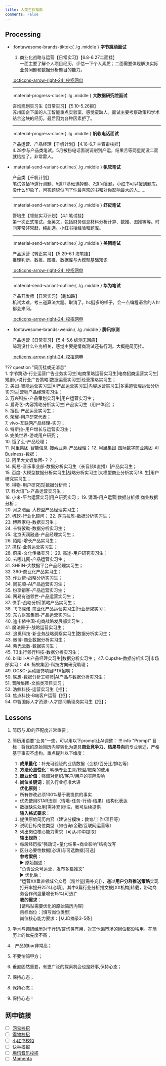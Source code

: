 ```yaml
---
title: 人类生存指南
comments: False
---
```


## Processing
<div class="grid cards" markdown>

-       
   :fontawesome-brands-tiktok:{ .lg .middle } __字节跳动面试__

    1.  商业化战略与运营【日常实习】【6.8-6.27二面挂】   
        一面主要了解个人项目经历，评估一下个人素质；二面需要体现解决实际业务问题和数据分析题目的能力。  

    [:octicons-arrow-right-24: 校招网申](https://jobs.bytedance.com/campus)
    
    ---
   :material-progress-close:{ .lg .middle } __大数据研究院面试__

    咨询规划实习生【日常实习】【5.10-5.26拒】  
    苏州国企下属的人工智能重点实验室，感觉蛮缺人。面试主要考察政策和学术结合这块的经历。最后因为各种因素拒了。

    ---
    :material-progress-close:{ .lg .middle } __帆软电话面试__

    产品运营、产品经理【千帆计划】【4.16-6.7 主管审核挂】   
    4.28参与产品类笔试。5月被捞电话面说调剂到产运，结果苦等两星期没二面就给挂了。非常雷人。  

-   
   :material-send-variant-outline:{ .lg .middle } __帆软笔试__

    产品类【千帆计划】  
    笔试包括15道行测题、5道IT基础选择题、2道问答题。小红书可以搜到题库。    
    没什么印象了，问答题貌似问了你最喜欢的书和对你影响最大的人……

    ---

    :material-send-variant-outline:{ .lg .middle } __虾皮笔试__

    管培生【领航实习计划】【4.1 笔试挂】  
    第一次正式笔试，全英文，包括财务信息材料分析计算、数推、图推等等。时间非常非常赶，纯乱选。小红书搜经验和题库。

    ---

    :material-send-variant-outline:{ .lg .middle } __美团笔试__

    产品运营【转正实习】【5.29-6.1 海笔挂】  
    推理判断、数推、图推、数据库与大模型基础知识  

    [:octicons-arrow-right-24: 校招网申](https://zhaopin.meituan.com/web/campus)

    ---

    :material-send-variant-outline:{ .lg .middle } __华为笔试__

    产品开发师【日常实习】【跑如路】    
    机试太难，考三道算法大题。取消了。hc挺多的样子，会一点编程语言的人hr都会来问。

    [:octicons-arrow-right-24: 校招网申](https://career.huawei.com/reccampportal/portal5/index.html)

-   :fontawesome-brands-weixin:{ .lg .middle } __腾讯综测__

    产品运营【日常实习】【5.4-5.6 综测无回应】    
    综测没什么业务相关，感觉主要是情商测试还有行测。大概是简历挂。  

    [:octicons-arrow-right-24: 校招网申](https://join.qq.com/)

</div>

??? question "简历挂或无消息"  
    1. 字节跳动-行业运营广告业务实习生|电商策略运营实习生|电商招商运营实习生|短剧小说行业广告策略|数据运营实习生|经营策略实习生；  
    2. 美团-智能运营实习生|AI产品运营实习生|内容运营实习生|多渠道管理运营分析实习生|营销产品经理实习生；  
    3. 万兴科技-产品策划实习生|用户运营实习生；  
    4. 爱奇艺-内容策略分析实习生|产品实习生（用户体验）；   
    5. 搜狐-产品运营实习生；  
    6. 荣耀-用户研究代表；  
    7.  vivo-互联网产品经理-实习；  
    8.  特斯拉-用户增长与运营实习生；  
    9.  完美世界-游戏用户研究；  
    10. 饿了么-产品经理；  
    11. 阿里集团-智能信息-搜索业务-产品经理； 
    12. 阿里集团-国际数字商业集团-AI Business-数据；   
    13. 阿里大文娱集团-？？；  
    14. 网易-音乐事业部-数据分析实习生（长音频&直播）|产品实习生；  
    15. 百度-大模型数据分析实习生|战略分析实习生|大模型商业分析实习18. 生|用户研究实习生；  
    16. 得物-用户研究员|数据分析师；  
    17. 科大讯飞-产品运营实习生；  
    18. 小米-平台运营实习|用户研究实习；
    19. 滴滴-用户运营|数据分析师|商业数据分析；  
    20. 月之暗面-大模型产品经理实习生；  
    21. 帆软-行业化顾问；
    22. 喜马拉雅-数据分析实习生；  
    23. 博西家电-数据实习生；  
    24. 卡特彼勒-数据分析实习生；   
    25. 北京天润融通-产品经理实习生；  
    26. 陌陌-增长产品实习生；  
    27. 携程-业务运营实习生；  
    28. 蔚来-文化传播实习；
    29. 高途-用户研究实习生；  
    30. 去哪儿网-产品运营实习生；  
    31. SHEIN-大数据平台产品经理实习生；  
    32. 360-商业化产品实习生；  
    33. 作业帮-战略分析实习生；  
    34. 同花顺-AI产品运营实习生；  
    35. 纷享销客-产品运营实习生；  
    36. 网易有道领世-产品运营实习生；  
    37. 快手-战略分析|策略产品实习生；  
    38. 飞书深诺-商业化产品运营实习生|行业研究实习；  
    39. 东方财富集团-产品运营实习生；  
    40. 迪卡侬中国-电商战略发展部实习生；  
    41. 魔法原子-战略运营实习生；  
    42. 追觅科技-新业务战略洞察实习生|数据分析实习生；  
    43. 微博-商业数据分析实习生；  
    44. 紫光云数-数据实习生；  
    45. T3出行领行科技-数据分析实习生；    
    46. bilibili-AI产品经理实习生|数据分析实习生；
    47. Cupshe-数据分析实习|市场部实习： 
    48. 蚂蚁集团-科技方向研究助理；  
    49. OC&C-运动服饰项目PTA招聘；  
    50. 联想-数据分析工程师|AI产品与数据分析实习生；   
    51. 晋陵集团-文旅类项目实习；  
    52. 浩鲸科技-运营实习生【拒】；  
    53. 焦点科技-B端客户运营【拒】；  
    54. 中智国际人才资源-人才顾问助理岗实习生【拒】； 



## Lessons

1. 简历与JD的匹配度非常重要； 
2. 简历用语要“业务”一些，可以用以下prompt让AI调整：
!!! info "Prompt"
    目标：将我的原始简历内容转化为更具**商业竞争力、结果导向**的专业表述，严格基于事实不虚构，重点提升以下维度：  
    1. **成果量化**：补充可验证的业绩数据（金额/百分比/排名等）  
    2. **方法论显性化**：明确专业工具/模型/框架的使用  
    3. **商业价值**：强调对组织/客户/用户的实际影响  
    4. **岗位关键词**：嵌入行业标准术语  
    **优化原则**：  
    - 所有修改必须100%基于我提供的事实  
    - 优先使用STAR法则（情境-任务-行动-结果）结构化表达  
    - 数据缺失处用[需补充]标注，我可后续提供  
    **输入格式要求**：  
    1. 提供原始简历内容（建议分模块：教育/工作/项目等）  
    2. 说明目标岗位类型（如咨询/金融/互联网运营等）  
    3. 列出岗位核心能力需求（可从JD中提取）  
    **输出规范**：  
    - 每段经历按"强动词+量化结果+商业影响"结构改写  
    - 区分必要性数据[必填]与可选数据[可选]  
    **参考案例**：  
    ▶ 原始描述：  
    "负责公众号运营，发布多篇推文"  
    ▶ 优化后：  
    "运营XX垂直领域公众号（粉丝量[需补充]），通过**用户分群推送策略**实现打开率提升25%[必填]，其中3篇行业分析推文被[XX机构]转载，带动商务合作询盘量增长15%[可选]"  
    **我的需求**：  
    [请粘贴需要优化的原始简历内容]  
    目标岗位：[填写岗位类型]  
    岗位核心能力要求：[从JD摘录3-5条]  

3. 学术与调研经历对于行研/咨询类有用，对其他偏市场的岗位都没啥用，在简历上的优先度不高；  
4. . 产品的bar非常高；  
5. 不要怕鸽甲方；  
6. 垂直固然重要，有更广泛的探索机会也是好事,保持心态；  
7. 保持心态；
8. 保持心态；
9. 保持心态！




## 网申链接

- [ ] [网易校招](https://hr.163.com/job-list.html?workType=1)  
- [ ] [得物校招](https://campus.dewu.com/578078)  
- [ ] [小红书校招](https://job.xiaohongshu.com/campus)  
- [ ] [快手校招](https://campus.kuaishou.cn/recruit/campus/e/#/campus/index/)  
- [ ] [腾讯音乐校招](https://join.tencentmusic.com/campus)  
- [ ] [Momenta](https://momenta.jobs.feishu.cn/intern)